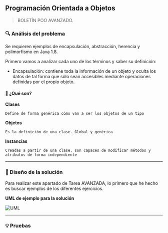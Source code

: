 ## Programación Orientada a Objetos




> BOLETÍN POO AVANZADO.



### 🔍 Análisis del problema




Se requieren ejemplos de encapsulación, abstracción, herencia y polimorfismo en Java 1.8.

Primero vamos a analizar cada uno de los términos y saber su definición:
- Encapsulación: contiene toda la información de un objeto y oculta los datos de tal forma que sólo sean accesibles mediante operaciones definidas por el propio objeto.




#### 🤔 ¿Qué son?




**Clases**




`Define de forma genérica cómo van a ser los objetos de un tipo`




**Objetos**




`Es la definición de una clase. Global y genérica`




**Instancias**




`Creadas a partir de una clase, son capaces de modificar métodos y atributos de forma independiente`




---




### 📐 Diseño de la solución




Para realizar este apartado de Tarea AVANZADA, lo primero que he hecho es buscar ejemplos de los diferentes ejercicios.







**UML de ejemplo para la solución**

![UML](docs/UML.PNG)




---




### 💡 Pruebas
